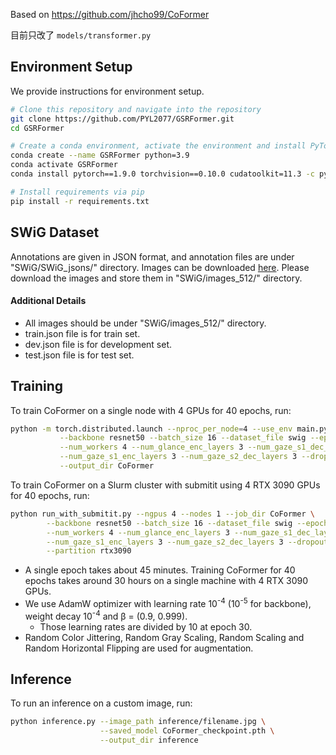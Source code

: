 Based on https://github.com/jhcho99/CoFormer

目前只改了 `models/transformer.py`

## Environment Setup
We provide instructions for environment setup.
```bash
# Clone this repository and navigate into the repository
git clone https://github.com/PYL2077/GSRFormer.git
cd GSRFormer

# Create a conda environment, activate the environment and install PyTorch via conda
conda create --name GSRFormer python=3.9              
conda activate GSRFormer
conda install pytorch==1.9.0 torchvision==0.10.0 cudatoolkit=11.3 -c pytorch -c conda-forge

# Install requirements via pip
pip install -r requirements.txt                   
```

## SWiG Dataset
Annotations are given in JSON format, and annotation files are under "SWiG/SWiG_jsons/" directory. Images can be downloaded [here](https://swig-data-weights.s3.us-east-2.amazonaws.com/images_512.zip). Please download the images and store them in "SWiG/images_512/" directory.

#### Additional Details
- All images should be under "SWiG/images_512/" directory.
- train.json file is for train set.
- dev.json file is for development set.
- test.json file is for test set.

## Training
To train CoFormer on a single node with 4 GPUs for 40 epochs, run:
```bash
python -m torch.distributed.launch --nproc_per_node=4 --use_env main.py \
           --backbone resnet50 --batch_size 16 --dataset_file swig --epochs 40 \
           --num_workers 4 --num_glance_enc_layers 3 --num_gaze_s1_dec_layers 3 \
           --num_gaze_s1_enc_layers 3 --num_gaze_s2_dec_layers 3 --dropout 0.15 --hidden_dim 512 \
           --output_dir CoFormer
```
To train CoFormer on a Slurm cluster with submitit using 4 RTX 3090 GPUs for 40 epochs, run:
```bash
python run_with_submitit.py --ngpus 4 --nodes 1 --job_dir CoFormer \
        --backbone resnet50 --batch_size 16 --dataset_file swig --epochs 40 \
        --num_workers 4 --num_glance_enc_layers 3 --num_gaze_s1_dec_layers 3 \
        --num_gaze_s1_enc_layers 3 --num_gaze_s2_dec_layers 3 --dropout 0.15 --hidden_dim 512 \
        --partition rtx3090
```

- A single epoch takes about 45 minutes. Training CoFormer for 40 epochs takes around 30 hours on a single machine with 4 RTX 3090 GPUs.          
- We use AdamW optimizer with learning rate 10<sup>-4</sup> (10<sup>-5</sup> for backbone), weight decay 10<sup>-4</sup> and β = (0.9, 0.999).    
    - Those learning rates are divided by 10 at epoch 30.
- Random Color Jittering, Random Gray Scaling, Random Scaling and Random Horizontal Flipping are used for augmentation.

## Inference
To run an inference on a custom image, run:
```bash
python inference.py --image_path inference/filename.jpg \
                    --saved_model CoFormer_checkpoint.pth \
                    --output_dir inference
```

